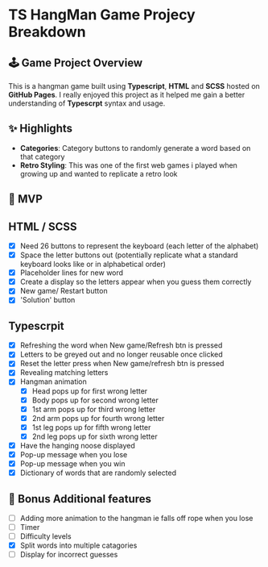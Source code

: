 # TS HangMan Game Projecy Breakdown

## 🕹️ Game Project Overview

This is a hangman game built using **Typescript**, **HTML** and **SCSS** hosted on **GitHub Pages**. I really enjoyed this project as it helped me gain a better understanding of **Typescrpt** syntax and usage.

## ✨ Highlights

-   **Categories**: Category buttons to randomly generate a word based on that category
-   **Retro Styling**: This was one of the first web games i played when growing up and wanted to replicate a retro look

## 🚀 MVP

## HTML / SCSS

-   [x] Need 26 buttons to represent the keyboard (each letter of the alphabet)
-   [x] Space the letter buttons out (potentially replicate what a standard keyboard looks like or in alphabetical order)
-   [x] Placeholder lines for new word
-   [x] Create a display so the letters appear when you guess them correctly
-   [x] New game/ Restart button
-   [x] 'Solution' button

## Typescrpit

-   [x] Refreshing the word when New game/Refresh btn is pressed
-   [x] Letters to be greyed out and no longer reusable once clicked
-   [x] Reset the letter press when New game/refresh btn is pressed
-   [x] Revealing matching letters
-   [x] Hangman animation
    -   [x] Head pops up for first wrong letter
    -   [x] Body pops up for second wrong letter
    -   [x] 1st arm pops up for third wrong letter
    -   [x] 2nd arm pops up for fourth wrong letter
    -   [x] 1st leg pops up for fifth wrong letter
    -   [x] 2nd leg pops up for sixth wrong letter
-   [x] Have the hanging noose displayed
-   [x] Pop-up message when you lose
-   [x] Pop-up message when you win
-   [x] Dictionary of words that are randomly selected

## 🎯 Bonus Additional features

-   [ ] Adding more animation to the hangman ie falls off rope when you lose
-   [ ] Timer
-   [ ] Difficulty levels
-   [x] Split words into multiple catagories
-   [ ] Display for incorrect guesses
